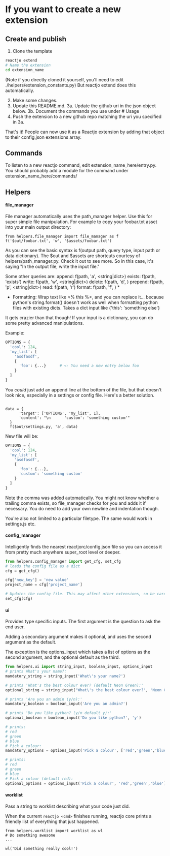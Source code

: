 # If you want to create a new extension
## Create and publish


1. Clone the template
```bash
reactjo extend
# Name the extension
cd extension_name
```
(Note if you directly cloned it yourself, you'll need to edit ./helpers/extension_constants.py)
But reactjo extend does this automatically.

2. Make some changes.
3. Update this README.md.
  3a. Update the github uri in the json object below.
  3b. Document the commands you use under # Usage
4. Push the extension to a new github repo matching the uri you specified in 3a.

That's it! People can now use it as a Reactjo extension by adding that object to their config.json extensions array.

## Commands

To listen to a new reactjo command, edit extension_name_here/entry.py.
You should probably add a module for the command under extension_name_here/commands/

## Helpers
#### file_manager

File manager automatically uses the path_manager helper. Use this for super simple file manipulation.
For example to copy your foobar.txt asset into your main output directory:
```
from helpers.file_manager import file_manager as f
f('$out/foobar.txt', 'w', '$assets/foobar.txt')
```
As you can see the basic syntax is f(output path, query type, input path or data dictionary).
The $out and $assets are shortcuts courtesy of helpers/path_manager.py. Check it out to see more.
So in this case, it's saying "In the output file, write the input file."

Some other queries are:
append: f(path, 'a', <string|dict>)
exists: f(path, 'exists')
write: f(path, 'w', <string|dict>)
delete: f(path, 'd', <string>)
prepend: f(path, 'p', <string|dict>)
read: f(path, 'r')
format: f(path, 'f', <dict>) *

* Formatting: Wrap text like <% this %>, and you can replace it... because python's string.format() doesn't work as well when formatting python files with existing dicts. Takes a dict input like {'this': 'something else'}

It gets crazier than that though! If your input is a dictionary, you can do some pretty advanced manipulations.

Example:

```settings.py
OPTIONS = {
  'cool': 124,
  'my_list': [
    'asdfasdf',
    {
      'foo': {...}      # <- You need a new entry below foo
    }
  ]
}
```

You *could* just add an append line at the bottom of the file, but that doesn't look nice, especially in a settings or config file. Here's a better solution.

```

data = {
      'target': ['OPTIONS', 'my_list', 1],
      'content': "\n      'custom': 'something custom'"
  }
  f($out/settings.py, 'a', data)
```

New file will be:

```settings.py
OPTIONS = {
  'cool': 124,
  'my_list': [
    'asdfasdf',
    {
      'foo': {...},
      'custom': 'something custom'
    }
  ]
}
```

Note the comma was added automatically. You might not know whether a trailing comma exists, so file_manager checks for you and adds it if necessary. You do need to add your own newline and indentation though.

You're also not limited to a particular filetype. The same would work in settings.js etc.

#### config_manager
Intelligently finds the nearest reactjorc/config.json file so you can access it from pretty much anywhere super_root level or deeper.

```python
from helpers.config_manager import get_cfg, set_cfg
# loads the config file as a dict
cfg = get_cfg()

cfg['new_key'] = 'new value'
project_name = cfg['project_name']

# Updates the config file. This may affect other extensions, so be careful.
set_cfg(cfg)
```

#### ui
Provides type specific inputs.
The first argument is the question to ask the end user.

Adding a secondary argument makes it optional, and uses the second argument as the default.

The exception is the options_input which takes a list of options as the second argument, and the optional default as the third.

```python
from helpers.ui import string_input, boolean_input, options_input
# prints What's your name?:
mandatory_string = string_input('What\'s your name?')

# prints 'What's the best colour ever? (default Neon Green):'
optional_string = string_input('What\'s the best colour ever?', 'Neon Green')

# prints 'Are you an admin (y/n):'
mandatory_boolean = boolean_input('Are you an admin?')

# prints 'Do you like python? (y/n default y):'
optional_boolean = boolean_input('Do you like python?', 'y')

# prints:
# red
# green
# blue
# Pick a colour:
mandatory_options = options_input('Pick a colour', ['red','green','blue'])

# prints:
# red
# green
# blue
# Pick a colour (default red):
optional_options = options_input('Pick a colour', 'red','green','blue'], 'red')
```

#### worklist
Pass a string to worklist describing what your code just did.

When the current `reactjo <cmd>` finishes running, reactjo core prints a friendly list of everything that just happened.

```
from helpers.worklist import worklist as wl
# Do something awesome
...

wl('Did something really cool!')
```
